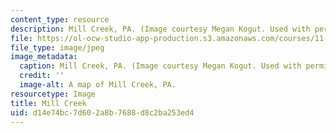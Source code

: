 ```yaml
---
content_type: resource
description: Mill Creek, PA. (Image courtesy Megan Kogut. Used with permission.)
file: https://ol-ocw-studio-app-production.s3.amazonaws.com/courses/11-948-power-of-place-media-technology-youth-and-city-design-and-development-spring-2001/d14e74bc7d602a8b7688d8c2ba253ed4_11-948s01.jpg
file_type: image/jpeg
image_metadata:
  caption: Mill Creek, PA. (Image courtesy Megan Kogut. Used with permission.)
  credit: ''
  image-alt: A map of Mill Creek, PA.
resourcetype: Image
title: Mill Creek
uid: d14e74bc-7d60-2a8b-7688-d8c2ba253ed4
---
```

